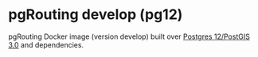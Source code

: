 # pgRouting develop (pg12)

pgRouting Docker image (version develop) built over [Postgres 12/PostGIS 3.0](https://hub.docker.com/r/postgis/postgis) and dependencies.
